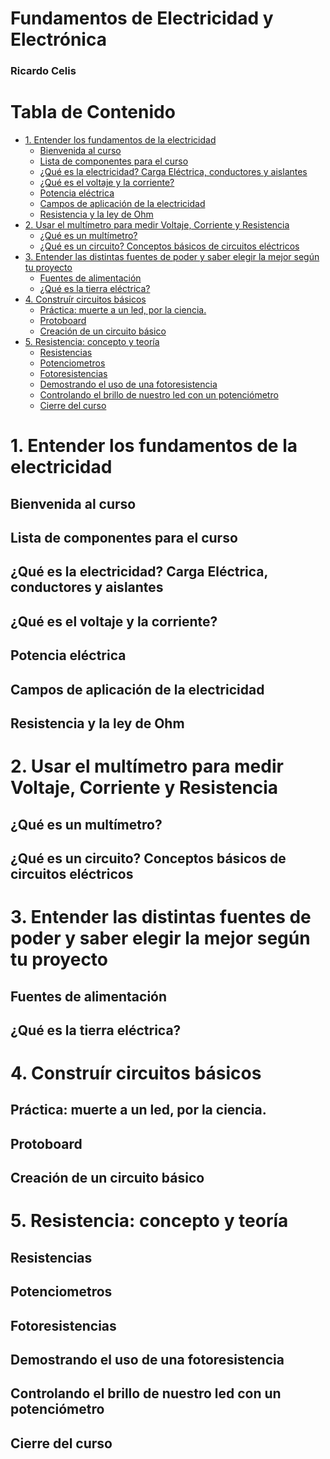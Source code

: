 <h1>Fundamentos de Electricidad y Electrónica</h1>

<h3>Ricardo Celis</h3>


<h1>Tabla de Contenido</h1>

- [1. Entender los fundamentos de la electricidad](#1-entender-los-fundamentos-de-la-electricidad)
  - [Bienvenida al curso](#bienvenida-al-curso)
  - [Lista de componentes para el curso](#lista-de-componentes-para-el-curso)
  - [¿Qué es la electricidad? Carga Eléctrica, conductores y aislantes](#qué-es-la-electricidad-carga-eléctrica-conductores-y-aislantes)
  - [¿Qué es el voltaje y la corriente?](#qué-es-el-voltaje-y-la-corriente)
  - [Potencia eléctrica](#potencia-eléctrica)
  - [Campos de aplicación de la electricidad](#campos-de-aplicación-de-la-electricidad)
  - [Resistencia y la ley de Ohm](#resistencia-y-la-ley-de-ohm)
- [2. Usar el multímetro para medir Voltaje, Corriente y Resistencia](#2-usar-el-multímetro-para-medir-voltaje-corriente-y-resistencia)
  - [¿Qué es un multímetro?](#qué-es-un-multímetro)
  - [¿Qué es un circuito? Conceptos básicos de circuitos eléctricos](#qué-es-un-circuito-conceptos-básicos-de-circuitos-eléctricos)
- [3. Entender las distintas fuentes de poder y saber elegir la mejor según tu proyecto](#3-entender-las-distintas-fuentes-de-poder-y-saber-elegir-la-mejor-según-tu-proyecto)
  - [Fuentes de alimentación](#fuentes-de-alimentación)
  - [¿Qué es la tierra eléctrica?](#qué-es-la-tierra-eléctrica)
- [4. Construír circuitos básicos](#4-construír-circuitos-básicos)
  - [Práctica: muerte a un led, por la ciencia.](#práctica-muerte-a-un-led-por-la-ciencia)
  - [Protoboard](#protoboard)
  - [Creación de un circuito básico](#creación-de-un-circuito-básico)
- [5. Resistencia: concepto y teoría](#5-resistencia-concepto-y-teoría)
  - [Resistencias](#resistencias)
  - [Potenciometros](#potenciometros)
  - [Fotoresistencias](#fotoresistencias)
  - [Demostrando el uso de una fotoresistencia](#demostrando-el-uso-de-una-fotoresistencia)
  - [Controlando el brillo de nuestro led con un potenciómetro](#controlando-el-brillo-de-nuestro-led-con-un-potenciómetro)
  - [Cierre del curso](#cierre-del-curso)

# 1. Entender los fundamentos de la electricidad
## Bienvenida al curso
## Lista de componentes para el curso
## ¿Qué es la electricidad? Carga Eléctrica, conductores y aislantes
## ¿Qué es el voltaje y la corriente?
## Potencia eléctrica
## Campos de aplicación de la electricidad
## Resistencia y la ley de Ohm
# 2. Usar el multímetro para medir Voltaje, Corriente y Resistencia
## ¿Qué es un multímetro?
## ¿Qué es un circuito? Conceptos básicos de circuitos eléctricos
# 3. Entender las distintas fuentes de poder y saber elegir la mejor según tu proyecto
## Fuentes de alimentación
## ¿Qué es la tierra eléctrica?
# 4. Construír circuitos básicos
## Práctica: muerte a un led, por la ciencia.
## Protoboard
## Creación de un circuito básico
# 5. Resistencia: concepto y teoría
## Resistencias
## Potenciometros
## Fotoresistencias
## Demostrando el uso de una fotoresistencia
## Controlando el brillo de nuestro led con un potenciómetro
## Cierre del curso
